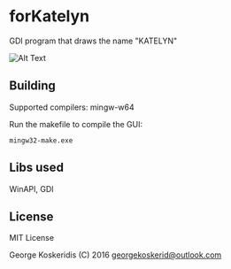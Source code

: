 # forKatelyn
GDI program that draws the name "KATELYN"

![Alt Text](http://i.imgur.com/YuROLQk.gif)

## Building

Supported compilers: mingw-w64

Run the makefile to compile the GUI:

    mingw32-make.exe
## Libs used

WinAPI, GDI


## License

MIT License

George Koskeridis (C) 2016 <georgekoskerid@outlook.com>
